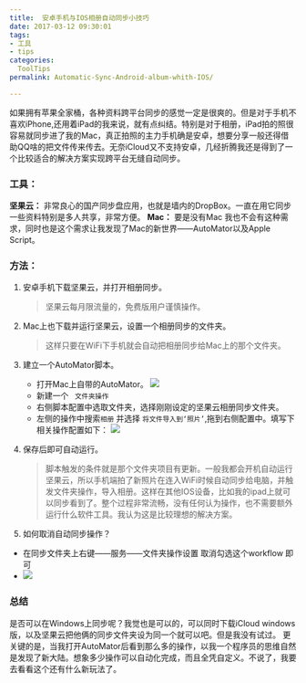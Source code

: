 ```yaml
---
title:  安卓手机与IOS相册自动同步小技巧
date: 2017-03-12 09:30:01
tags:
- 工具
- tips
categories:
  ToolTips
permalink: Automatic-Sync-Android-album-whith-IOS/   

---
```



如果拥有苹果全家桶，各种资料跨平台同步的感觉一定是很爽的。但是对于手机不喜欢iPhone,还用着iPad的我来说，就有点纠结。特别是对于相册，iPad拍的照很容易就同步进了我的Mac，真正拍照的主力手机确是安卓，想要分享一般还得借助QQ啥的把文件传来传去。无奈iCloud又不支持安卓，几经折腾我还是得到了一个比较适合的解决方案实现跨平台无缝自动同步。
<!-- more -->

### 工具： 
**坚果云：** 非常良心的国产同步盘应用，也就是墙内的DropBox。一直在用它同步一些资料特别是多人共享，非常方便。
**Mac：** 要是没有Mac 我也不会有这种需求，同时也是这个需求让我发现了Mac的新世界——AutoMator以及Apple Script。

### 方法：
1. 安卓手机下载坚果云，并打开相册同步。
    
    >坚果云每月限流量的，免费版用户谨慎操作。
    
2. Mac上也下载并运行坚果云，设置一个相册同步的文件夹。

    >这样只要在WiFi下手机就会自动把相册同步给Mac上的那个文件夹。

3. 建立一个AutoMator脚本。
    * 打开Mac上自带的AutoMator。
    ![](https://image.kbiao.me/2017-03-12-14893039054210.jpg?imageView2/2/w/60/interlace/1/)
    * 新建一个 ` 文件夹操作` 
    * 右侧脚本配置中选取文件夹，选择刚刚设定的坚果云相册同步文件夹。 
    * 左侧的操作中搜索`相册` 并选择 `将文件导入到‘照片’`,拖到右侧配置中。填写下相关操作配置如下：
    ![](https://image.kbiao.me/2017-03-12-14893045046245.jpg)

4. 保存后即可自动运行。
   > 脚本触发的条件就是那个文件夹项目有更新。一般我都会开机自动运行坚果云，所以手机端拍了新照片在连入WiFi时候自动同步给电脑，并触发文件夹操作，导入相册。这样在其他IOS设备，比如我的ipad上就可以同步看到了。整个过程非常流畅，没有任何认为操作，也不需要额外运行什么软件工具。我认为这是比较理想的解决方案。

5. 如何取消自动同步操作？
 * 在同步文件夹上右键——服务——文件夹操作设置 取消勾选这个workflow 即可
 * ![](https://image.kbiao.me/2017-03-12-14893049576378.jpg?imageView2/2/w/400/interlace/1/)


 ### 总结
  是否可以在Windows上同步呢？我觉也是可以的，可以同时下载iCloud windows版，以及坚果云把他俩的同步文件夹设为同一个就可以吧。但是我没有试过。
  更关键的是，当我打开AutoMator后看到那么多的操作，以我一个程序员的思维自然是发现了新大陆。想象多少操作可以自动化完成，而且全凭自定义。不说了，我要去看看这个还有什么新玩法了。
    



